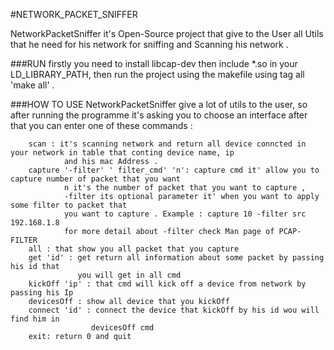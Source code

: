 #NETWORK_PACKET_SNIFFER

NetworkPacketSniffer it's Open-Source project that give to the User all Utils that he need for his network for sniffing
and Scanning his network .

###RUN
    firstly you need to install libcap-dev then include *.so in your LD_LIBRARY_PATH, then run the project using 
        the makefile using tag all 'make all' .

###HOW TO USE
    NetworkPacketSniffer give a lot of utils to the user, so after running the programme it's asking you to choose 
        an interface after that you can enter one of these commands :
        
        scan : it's scanning network and return all device conncted in your network in table that conting device name, ip
                and his mac Address .
        capture '-filter' ' filter_cmd' 'n': capture cmd it' allow you to capture number of packet that you want
                n it's the number of packet that you want to capture ,
                -filter its optional parameter it' when you want to apply some filter to packet that 
                you want to capture . Example : capture 10 -filter src 192.168.1.8
                for more detail about -filter check Man page of PCAP-FILTER
        all : that show you all packet that you capture 
        get 'id' : get return all information about some packet by passing his id that 
                   you will get in all cmd
        kickOff 'ip' : that cmd will kick off a device from network by passing his Ip
        devicesOff : show all device that you kickOff
        connect 'id' : connect the device that kickOff by his id wou will find him in 
                      devicesOff cmd
        exit: return 0 and quit  

